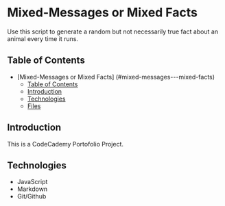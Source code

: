 # Mixed-Messages or Mixed Facts

Use this script to generate a random but not necessarily true fact about an animal every time it runs.

## Table of Contents

- [Mixed-Messages or Mixed Facts]
(#mixed-messages---mixed-facts)
  - [Table of Contents](#table-of-contents)
  - [Introduction](#introduction)
  - [Technologies](#technologies)
  - [Files](#files)

## Introduction

This is a CodeCademy Portofolio Project.

## Technologies

- JavaScript
- Markdown
- Git/Github



